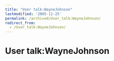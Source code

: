 ```yaml
---
title: "User talk:WayneJohnson"
lastmodified: '2005-11-25'
permalink: /archived/User_talk:WayneJohnson/
redirect_from:
  - /User_talk:WayneJohnson/
---
```


User talk:WayneJohnson
======================



